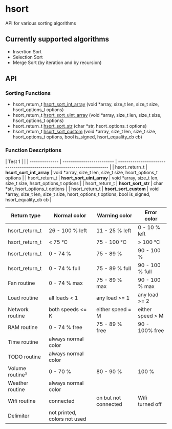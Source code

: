 # hsort
API for various sorting algorithms

## Currently supported algorithms
* Insertion Sort
* Selection Sort
* Merge Sort (by iteration and by recursion)

## API

### Sorting Functions
* hsort_return_t [hsort_sort_int_array](hsort_sort_int_array) (void *array, size_t len, size_t size, hsort_options_t options)
* hsort_return_t [hsort_sort_uint_array](hsort_sort_uint_array) (void *array, size_t len, size_t size, hsort_options_t options)
* hsort_return_t [hsort_sort_str](hsort_sort_str) (char *str, hsort_options_t options)
* hsort_return_t [hsort_sort_custom](hsort_sort_custom) (void *array, size_t len, size_t size, hsort_options_t options, bool is_signed, hsort_equality_cb cb)

### Function Descriptions

| Test 1         |                           |
| -------------- | ------------------------- | ------------------------------------------------------------------------- |
| hsort_return_t | **hsort_sort_int_array**  | void *array, size_t len, size_t size, hsort_options_t options |
| hsort_return_t | **hsort_sort_uint_array** | void *array, size_t len, size_t size, hsort_options_t options |
| hsort_return_t | **hsort_sort_str**        | char *str, hsort_options_t options |
| hsort_return_t | **hsort_sort_custom**     | void *array, size_t len, size_t size, hsort_options_t options, bool is_signed, hsort_equality_cb cb |


| Return type       | Normal color     | Warning color        | Error color       |
| ----------------- | ---------------- | -------------------- | ----------------- |
| hsort_return_t | 26 - 100 % left  | 11 - 25 % left       | 0 - 10 % left     |
| hsort_return_t | < 75 °C          | 75 - 100 °C          | > 100 °C          |
| hsort_return_t | 0 - 74 %         | 75 - 89 %            | 90 - 100 %        |
| hsort_return_t | 0 - 74 % full    | 75 - 89 % full       | 90 - 100 % full   |
| Fan routine       | 0 - 74 % max     | 75 - 89 % max        | 90 - 100 % max    |
| Load routine      | all loads < 1    | any load >= 1        | any load >= 2     |
| Network routine   | both speeds <= K | either speed = M     | either speed > M  |
| RAM routine       | 0 - 74 % free    | 75 - 89 % free       | 90 - 100% free    |
| Time routine      | always normal color                                         |
| TODO routine      | always normal color                                         |
| Volume routine²   | 0 - 70 %         | 80 - 90 %            | 100 %             |
| Weather routine   | always normal color                                         |
| Wifi routine      | connected        | on but not connected | Wifi turned off   |
| Delimiter         | not printed, colors not used                                |
